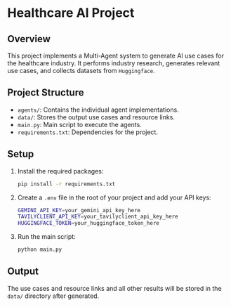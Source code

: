 # Healthcare AI Project

## Overview
This project implements a Multi-Agent system to generate AI use cases for the healthcare industry. It performs industry research, generates relevant use cases, and collects datasets from `Huggingface`.

## Project Structure
- `agents/`: Contains the individual agent implementations.
- `data/`: Stores the output use cases and resource links.
- `main.py`: Main script to execute the agents.
- `requirements.txt`: Dependencies for the project.

## Setup
1. Install the required packages:
   ```bash
   pip install -r requirements.txt
   ```
2. Create a `.env` file in the root of your  project and add your API keys:

   ```bash
   GEMINI_API_KEY=your_gemini_api_key_here
   TAVILYCLIENT_API_KEY=your_tavilyclient_api_key_here
   HUGGINGFACE_TOKEN=your_huggingface_token_here
   ```
2. Run the main script:
   ```bash
   python main.py
   ```
## Output
The use cases and resource links and all other results will be stored in the `data/` directory after generated.
